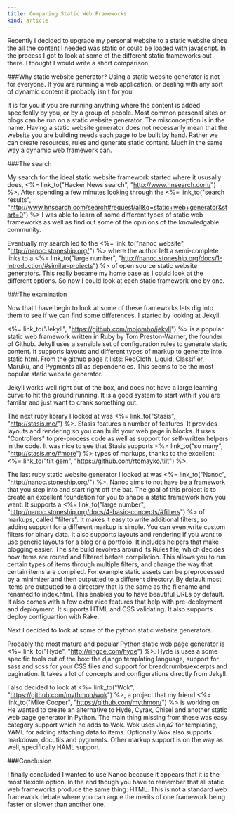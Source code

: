 ```yaml
---
title: Comparing Static Web Frameworks
kind: article
---
```


Recently I decided to upgrade my personal website to a static website since the all the content I needed was static or could be loaded with javascript. In the process I got to look at some of the different static frameworks out there. I thought I would write a short comparison.

###Why static website generator?
Using a static website generator is not for everyone. If you are running a web application, or dealing with any sort of dynamic content it probably isn't for you.

It is for you if you are running anything where the content is added specifcally by you, or by a group of people. Most common personal sites or blogs can be run on a static website generator. The misconception is in the name. Having a static website generator does not necessarily mean that the website you are building needs each page to be built by hand. Rather we can create resources, rules and generate static content. Much in the same way a dynamic web framework can.

###The search

My search for the ideal static website framework started where it ususally does, <%= link_to("Hacker News search", "http://www.hnsearch.com/") %>. After spending a few minutes looking through the <%= link_to("search results", "http://www.hnsearch.com/search#request/all&q=static+web+generator&start=0") %> I was able to learn of some different types of static web frameworks as well as find out some of the opinions of the knowledgable community.

Eventually my search led to the <%= link_to("nanoc website", "http://nanoc.stoneship.org/") %> where the author left a semi-complete links to a <%= link_to("large number", "http://nanoc.stoneship.org/docs/1-introduction/#similar-projects") %> of open source static website generators. This really became my home base as I could look at the different options. So now I could look at each static framework one by one.

###The examination

Now that I have begin to look at some of these frameworks lets dig into them to see if we can find some differences. I started by looking at Jekyll.

<%= link_to("Jekyll", "https://github.com/mojombo/jekyll") %> is a popular static web framework written in Ruby by Tom Preston-Warner, the founder of Github. Jekyll uses a sensible set of configuration rules to generate static content. It supports layouts and different types of markup to generate into static html. From the github page it lists: RedCloth, Liquid, Classifier, Maruku, and Pygments all as dependencies. This seems to be the most popular static website generator.

Jekyll works well right out of the box, and does not have a large learning curve to hit the ground running. It is a good system to start with if you are familar and just want to crank something out.

The next ruby library I looked at was <%= link_to("Stasis", "http://stasis.me/") %>. Stasis features a number of features. It provides layouts and rendering so you can build your web page in blocks. It uses "Controllers" to pre-process code as well as support for self-written helpers in the code. It was nice to see that Stasis supports <%= link_to("so many", "http://stasis.me/#more") %> types of markups, thanks to the excellent <%= link_to("tilt gem", "https://github.com/rtomayko/tilt") %>.

The last ruby static website generator I looked at was <%= link_to("Nanoc", "http://nanoc.stoneship.org/") %>. Nanoc aims to not have be a framework that you step into and start right off the bat. The goal of this project is to create an excellent foundation for you to shape a static framework how you want. It supports a <%= link_to("large number", "http://nanoc.stoneship.org/docs/4-basic-concepts/#filters") %> of markups, called "filters". It makes it easy to write additional filters, so adding support for a different markup is simple. You can even write custom filters for binary data. It also supports layouts and rendering if you want to use generic layouts for a blog or a portfolio. It includes helpers that make blogging easier. The site build revolves around its Rules file, which decides how items are routed and filtered before compilation. This allows you to run certain types of items through multiple filters, and change the way that certain items are compiled. For example static assets can be preprocessed by a minimizer and then outputted to a different directory. By default most items are outputted to a directory that is the same as the filename and renamed to index.html. This enables you to have beautiful URLs by default. It also comes with a few extra nice features that help with pre-deployment and deployment. It supports HTML and CSS validating. It also supports deploy configuartion with Rake.

Next I decided to look at some of the python static website generators.

Probably the most mature and popular Python static web page generator is <%= link_to("Hyde", "http://ringce.com/hyde") %>. Hyde is uses a some specific tools out of the box: the django templating language, support for sass and scss for your CSS files and support for breadcrumbs/excerpts and pagination. It takes a lot of concepts and configurations directly from Jekyll.

I also decided to look at <%= link_to("Wok", "https://github.com/mythmon/wok") %>, a project that my friend <%= link_to("Mike Cooper", "https://github.com/mythmon/") %> is working on. He wanted to create an alternative to Hyde, Cyrax, Chisel and  another static web page generator in Python. The main thing missing from these was easy category support which he adds to Wok. Wok uses Jinja2 for templating, YAML for adding attaching data to items. Optionally Wok also supports markdown, docutils and pygments. Other markup support is on the way as well, specifically HAML support. 

###Conclusion

I finally concluded I wanted to use Nanoc because it appears that it is the most flexible option. In the end though you have to remember that all static web frameworks produce the same thing: HTML. This is not a standard web framework debate where you can argue the merits of one framework being faster or slower than another one.
